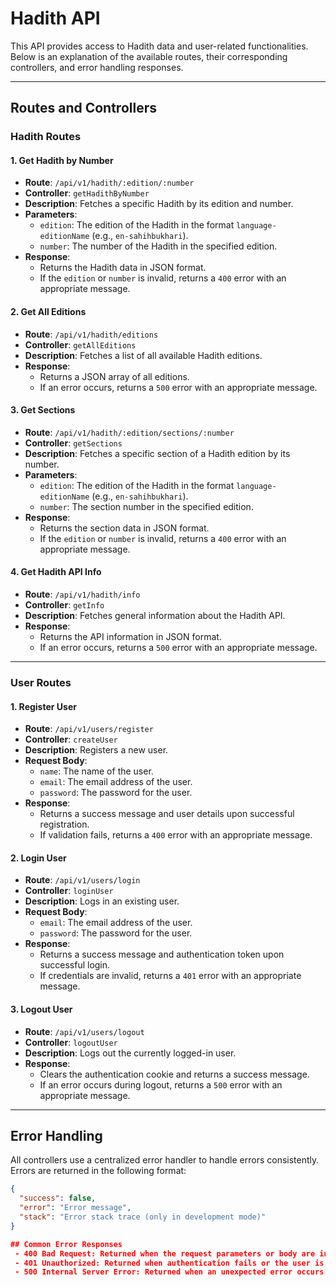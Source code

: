 # Hadith API

This API provides access to Hadith data and user-related functionalities. Below is an explanation of the available routes, their corresponding controllers, and error handling responses.

---

## Routes and Controllers

### Hadith Routes

#### 1. **Get Hadith by Number**
- **Route**: `/api/v1/hadith/:edition/:number`
- **Controller**: `getHadithByNumber`
- **Description**: Fetches a specific Hadith by its edition and number.
- **Parameters**:
  - `edition`: The edition of the Hadith in the format `language-editionName` (e.g., `en-sahihbukhari`).
  - `number`: The number of the Hadith in the specified edition.
- **Response**:
  - Returns the Hadith data in JSON format.
  - If the `edition` or `number` is invalid, returns a `400` error with an appropriate message.

#### 2. **Get All Editions**
- **Route**: `/api/v1/hadith/editions`
- **Controller**: `getAllEditions`
- **Description**: Fetches a list of all available Hadith editions.
- **Response**:
  - Returns a JSON array of all editions.
  - If an error occurs, returns a `500` error with an appropriate message.

#### 3. **Get Sections**
- **Route**: `/api/v1/hadith/:edition/sections/:number`
- **Controller**: `getSections`
- **Description**: Fetches a specific section of a Hadith edition by its number.
- **Parameters**:
  - `edition`: The edition of the Hadith in the format `language-editionName` (e.g., `en-sahihbukhari`).
  - `number`: The section number in the specified edition.
- **Response**:
  - Returns the section data in JSON format.
  - If the `edition` or `number` is invalid, returns a `400` error with an appropriate message.

#### 4. **Get Hadith API Info**
- **Route**: `/api/v1/hadith/info`
- **Controller**: `getInfo`
- **Description**: Fetches general information about the Hadith API.
- **Response**:
  - Returns the API information in JSON format.
  - If an error occurs, returns a `500` error with an appropriate message.

---

### User Routes

#### 1. **Register User**
- **Route**: `/api/v1/users/register`
- **Controller**: `createUser`
- **Description**: Registers a new user.
- **Request Body**:
  - `name`: The name of the user.
  - `email`: The email address of the user.
  - `password`: The password for the user.
- **Response**:
  - Returns a success message and user details upon successful registration.
  - If validation fails, returns a `400` error with an appropriate message.

#### 2. **Login User**
- **Route**: `/api/v1/users/login`
- **Controller**: `loginUser`
- **Description**: Logs in an existing user.
- **Request Body**:
  - `email`: The email address of the user.
  - `password`: The password for the user.
- **Response**:
  - Returns a success message and authentication token upon successful login.
  - If credentials are invalid, returns a `401` error with an appropriate message.

#### 3. **Logout User**
- **Route**: `/api/v1/users/logout`
- **Controller**: `logoutUser`
- **Description**: Logs out the currently logged-in user.
- **Response**:
  - Clears the authentication cookie and returns a success message.
  - If an error occurs during logout, returns a `500` error with an appropriate message.

---

## Error Handling

All controllers use a centralized error handler to handle errors consistently. Errors are returned in the following format:

```json
{
  "success": false,
  "error": "Error message",
  "stack": "Error stack trace (only in development mode)"
}

## Common Error Responses
 - 400 Bad Request: Returned when the request parameters or body are invalid.
 - 401 Unauthorized: Returned when authentication fails or the user is not logged in.
 - 500 Internal Server Error: Returned when an unexpected error occurs on the server.
